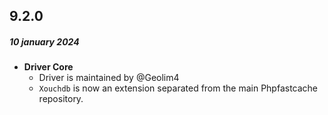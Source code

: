 ## 9.2.0
##### 10 january 2024
- __Driver Core__
    - Driver is maintained by @Geolim4
    - `Xouchdb` is now an extension separated from the main Phpfastcache repository.
